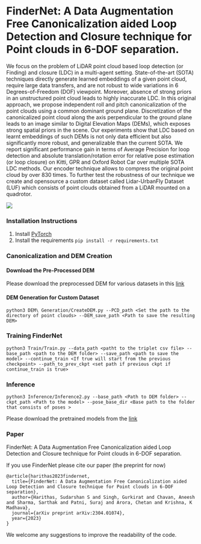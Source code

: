 # FinderNet: A Data Augmentation Free Canonicalization aided Loop Detection and Closure technique for Point clouds in 6-DOF separation.




We focus on the problem of LiDAR point cloud based loop detection (or Finding) and closure (LDC) in a multi-agent setting. State-of-the-art (SOTA) techniques directly generate learned embeddings of a given point cloud, require large data transfers, and are not robust to wide variations in 6 Degrees-of-Freedom (DOF) viewpoint. Moreover, absence of strong priors in an unstructured point cloud leads to highly inaccurate LDC. In this original approach, we propose independent roll and pitch canonicalization of the point clouds using a common dominant ground plane. Discretization of the canonicalized point cloud along the axis perpendicular to the ground plane leads to an image similar to Digital Elevation Maps (DEMs), which exposes strong spatial priors in the scene. Our experiments show that LDC based on learnt embeddings of such DEMs is not only data efficient but also significantly more robust, and generalizable than the current SOTA. We report significant performance gain in terms of Average Precision for loop detection and absolute translation/rotation error for relative pose estimation (or loop closure) on Kitti, GPR and Oxford Robot Car over multiple SOTA LDC methods. Our encoder technique allows to compress the original point cloud by over 830 times. To further test the robustness of our technique we create and opensource a custom dataset called Lidar-UrbanFly Dataset (LUF) which consists of point clouds obtained from a LiDAR mounted on a quadrotor.

![](https://github.com/gsc2001/FinderNet/blob/main/Images/ldc.GIF)

### Installation Instructions

1. Install [PyTorch](https://pytorch.org/)
2. Install the requirements ```pip install -r requirements.txt```


### Canonicalization and DEM Creation 


#### Download the Pre-Processed DEM

Please download the preprocessed DEM for various datasets in this [link](https://drive.google.com/drive/folders/19FZUBr8iLdD033HEz-rgrpoSSaydRb0F?usp=sharing)

#### DEM Generation for Custom Dataset 

```
python3 DEM\ Generation/CreateDEM.py --PCD_path <Set the path to the directory of point clouds> --DEM_save_path <Path to save the resulting DEM>

```

### Training FinderNet
```
python3 Train/Train.py --data_path <patht to the triplet csv file> --base_path <path to the DEM folder> --save_path <path to save the model> --continue_train <If true will start from the previous checkpoint> --path_to_prev_ckpt <set path if previous ckpt if continue_train is true>   

```

### Inference 

```
python3 Inference/Inference2.py --base_path <Path to DEM folder> --ckpt_path <Path to the model> --pose_base_dir <Base path to the folder that consists of poses > 

```

Please download the pretrained models from the [link]()


### Paper 


FinderNet: A Data Augmentation Free Canonicalization aided Loop Detection and Closure technique for Point clouds in 6-DOF separation.


If you use FinderNet please cite our paper (the preprint for now)

```
@article{harithas2023findernet,
  title={FinderNet: A Data Augmentation Free Canonicalization aided Loop Detection and Closure technique for Point clouds in 6-DOF separation},
  author={Harithas, Sudarshan S and Singh, Gurkirat and Chavan, Aneesh and Sharma, Sarthak and Patni, Suraj and Arora, Chetan and Krishna, K Madhava},
  journal={arXiv preprint arXiv:2304.01074},
  year={2023}
}
```

We welcome any suggestions to improve the readability of the code. 
